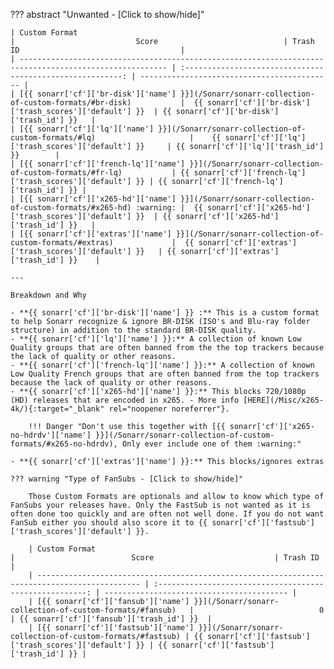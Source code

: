 ??? abstract "Unwanted - [Click to show/hide]"

    | Custom Format                                                                                           |                           Score                            | Trash ID                                    |
    | ------------------------------------------------------------------------------------------------------- | :--------------------------------------------------------: | ------------------------------------------- |
    | [{{ sonarr['cf']['br-disk']['name'] }}](/Sonarr/sonarr-collection-of-custom-formats/#br-disk)           |  {{ sonarr['cf']['br-disk']['trash_scores']['default'] }}  | {{ sonarr['cf']['br-disk']['trash_id'] }}   |
    | [{{ sonarr['cf']['lq']['name'] }}](/Sonarr/sonarr-collection-of-custom-formats/#lq)                     |    {{ sonarr['cf']['lq']['trash_scores']['default'] }}     | {{ sonarr['cf']['lq']['trash_id'] }}        |
    | [{{ sonarr['cf']['french-lq']['name'] }}](/Sonarr/sonarr-collection-of-custom-formats/#fr-lq)           | {{ sonarr['cf']['french-lq']['trash_scores']['default'] }} | {{ sonarr['cf']['french-lq']['trash_id'] }} |
    | [{{ sonarr['cf']['x265-hd']['name'] }}](/Sonarr/sonarr-collection-of-custom-formats/#x265-hd) :warning: |  {{ sonarr['cf']['x265-hd']['trash_scores']['default'] }}  | {{ sonarr['cf']['x265-hd']['trash_id'] }}   |
    | [{{ sonarr['cf']['extras']['name'] }}](/Sonarr/sonarr-collection-of-custom-formats/#extras)             |  {{ sonarr['cf']['extras']['trash_scores']['default'] }}   | {{ sonarr['cf']['extras']['trash_id'] }}    |

    ---

    Breakdown and Why

    - **{{ sonarr['cf']['br-disk']['name'] }} :** This is a custom format to help Sonarr recognize & ignore BR-DISK (ISO's and Blu-ray folder structure) in addition to the standard BR-DISK quality.
    - **{{ sonarr['cf']['lq']['name'] }}:** A collection of known Low Quality groups that are often banned from the the top trackers because the lack of quality or other reasons.
    - **{{ sonarr['cf']['french-lq']['name'] }}:** A collection of known Low Quality French groups that are often banned from the top trackers because the lack of quality or other reasons.
    - **{{ sonarr['cf']['x265-hd']['name'] }}:** This blocks 720/1080p (HD) releases that are encoded in x265. - More info [HERE](/Misc/x265-4k/){:target="_blank" rel="noopener noreferrer"}.

        !!! Danger "Don't use this together with [{{ sonarr['cf']['x265-no-hdrdv']['name'] }}](/Sonarr/sonarr-collection-of-custom-formats/#x265-no-hdrdv), Only ever include one of them :warning:"

    - **{{ sonarr['cf']['extras']['name'] }}:** This blocks/ignores extras

    ??? warning "Type of FanSubs - [Click to show/hide]"

        Those Custom Formats are optionals and allow to know which type of FanSubs your releases have. Only the FastSub is not wanted as it is often done too quickly and are often not well done. If you do not want FanSub either you should also score it to {{ sonarr['cf']['fastsub']['trash_scores']['default'] }}.

        | Custom Format                                                                                 |                          Score                           | Trash ID                                  |
        | --------------------------------------------------------------------------------------------- | :------------------------------------------------------: | ----------------------------------------- |
        | [{{ sonarr['cf']['fansub']['name'] }}](/Sonarr/sonarr-collection-of-custom-formats/#fansub)   |                            0                             | {{ sonarr['cf']['fansub']['trash_id'] }}  |
        | [{{ sonarr['cf']['fastsub']['name'] }}](/Sonarr/sonarr-collection-of-custom-formats/#fastsub) | {{ sonarr['cf']['fastsub']['trash_scores']['default'] }} | {{ sonarr['cf']['fastsub']['trash_id'] }} |
